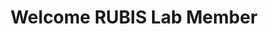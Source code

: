 ---
layout: adminpage
title: Welcome RUBIS Lab Member
description: You can approve or disapprove reservations here.
background: '/img/bg-oscar.png'

---